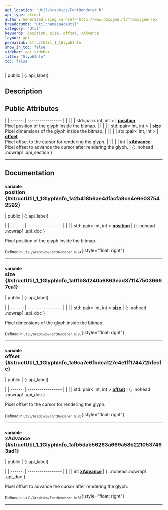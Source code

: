 ```yaml
---
api_location: "Util/Graphics/FontRenderer.h"
api_type: struct
author: Generated using <a href="http://www.doxygen.nl/">Doxygen</a>
breadcrumbs: "Util:namespaceUtil"
category: "Util"
keywords: position, size, offset, xAdvance
layout: api
permalink: structUtil_1_1GlyphInfo
show_in_toc: false
sidebar: api_sidebar
title: "GlyphInfo"
toc: false
---
```


| public |
{:.api_label}

## Description





## Public Attributes

|
| ------: | ----------------- |
|  | |
| std::pair< int, int > | **[position](#structUtil_1_1GlyphInfo_1a2b418b6ae4dfacfa9ce4e6e037542592)**  <br/> Pixel position of the glyph inside the bitmap. |
|  | |
| std::pair< int, int > | **[size](#structUtil_1_1GlyphInfo_1a01b8d240a6863ead3711475036667ca1)**  <br/> Pixel dimensions of the glyph inside the bitmap. |
|  | |
| std::pair< int, int > | **[offset](#structUtil_1_1GlyphInfo_1a9ca7e6fbdea127e4e1ff174472bfecfc)**  <br/> Pixel offset to the cursor for rendering the glyph. |
|  | |
| int | **[xAdvance](#structUtil_1_1GlyphInfo_1afb5dab56263a669a58b2210537463ad1)**  <br/> Pixel offset to advance the cursor after rendering the glyph. |
{: .nohead .nowrap1 .api_section }


-------------------------------------------------------------------

## Documentation

### <small>variable</small><br/> position {#structUtil_1_1GlyphInfo_1a2b418b6ae4dfacfa9ce4e6e037542592}

| public |
{:.api_label}

|
| ------: | ----------------- |
|  |
| std::pair< int, int > **[position](#structUtil_1_1GlyphInfo_1a2b418b6ae4dfacfa9ce4e6e037542592)**  |
{: .nohead .nowrap1 .api_doc }

Pixel position of the glyph inside the bitmap.





<sub>Defined in `Util/Graphics/FontRenderer.h:24`</sub>{:style="float: right"}

-------------------------------------------------------------------

### <small>variable</small><br/> size {#structUtil_1_1GlyphInfo_1a01b8d240a6863ead3711475036667ca1}

| public |
{:.api_label}

|
| ------: | ----------------- |
|  |
| std::pair< int, int > **[size](#structUtil_1_1GlyphInfo_1a01b8d240a6863ead3711475036667ca1)**  |
{: .nohead .nowrap1 .api_doc }

Pixel dimensions of the glyph inside the bitmap.





<sub>Defined in `Util/Graphics/FontRenderer.h:26`</sub>{:style="float: right"}

-------------------------------------------------------------------

### <small>variable</small><br/> offset {#structUtil_1_1GlyphInfo_1a9ca7e6fbdea127e4e1ff174472bfecfc}

| public |
{:.api_label}

|
| ------: | ----------------- |
|  |
| std::pair< int, int > **[offset](#structUtil_1_1GlyphInfo_1a9ca7e6fbdea127e4e1ff174472bfecfc)**  |
{: .nohead .nowrap1 .api_doc }

Pixel offset to the cursor for rendering the glyph.





<sub>Defined in `Util/Graphics/FontRenderer.h:28`</sub>{:style="float: right"}

-------------------------------------------------------------------

### <small>variable</small><br/> xAdvance {#structUtil_1_1GlyphInfo_1afb5dab56263a669a58b2210537463ad1}

| public |
{:.api_label}

|
| ------: | ----------------- |
|  |
| int **[xAdvance](#structUtil_1_1GlyphInfo_1afb5dab56263a669a58b2210537463ad1)**  |
{: .nohead .nowrap1 .api_doc }

Pixel offset to advance the cursor after rendering the glyph.





<sub>Defined in `Util/Graphics/FontRenderer.h:30`</sub>{:style="float: right"}

-------------------------------------------------------------------


